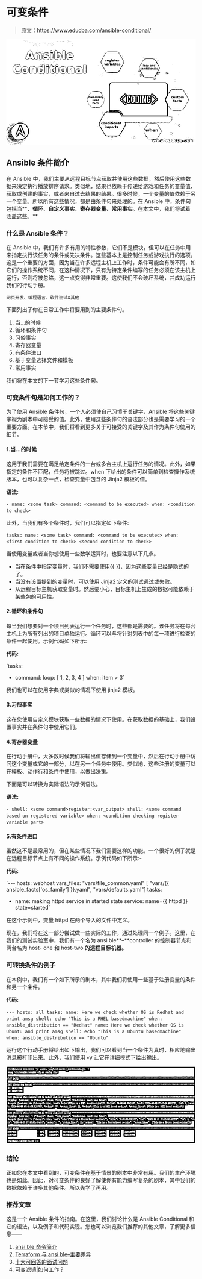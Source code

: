 # 可变条件

> 原文：<https://www.educba.com/ansible-conditional/>

![ansible conditional](img/5abbbf20aa29291eed44ea0e19c23362.png)



## Ansible 条件简介

在 Ansible 中，我们主要从远程目标节点获取并使用这些数据，然后使用这些数据来决定执行播放排序请求。类似地，结果也依赖于传递给游戏和任务的变量值、获取或创建的事实，或者来自过去结果的结果。很多时候，一个变量的值依赖于另一个变量。所以所有这些情况，都是由条件句来处理的。在 Ansible 中，条件句包括当**、**循环**、**自定义事实**、**寄存器变量、常用事实**。在本文中，我们将试着涵盖这些。**

### 什么是 Ansible 条件？

在 Ansible 中，我们有许多有用的特性参数，它们不是模块，但可以在任务中用来指定执行该任务的条件或先决条件。这些基本上是控制任务或游戏执行的选项。这是一个重要的方面，因为当在许多远程主机上工作时，条件可能会有所不同，如它们的操作系统不同，在这种情况下，只有为特定条件编写的任务必须在该主机上运行，否则将被忽略，这一点变得非常重要。这使我们不会破坏系统，并成功运行我们的行动手册。

<small>网页开发、编程语言、软件测试&其他</small>

下面列出了你在日常工作中将要用到的主要条件句。

1.  当...的时候
2.  循环和条件句
3.  习俗事实
4.  寄存器变量
5.  有条件进口
6.  基于变量选择文件和模板
7.  常用事实

我们将在本文的下一节学习这些条件句。

### 可变条件句是如何工作的？

为了使用 Ansible 条件句，一个人必须使自己习惯于关键字，Ansible 将这些关键字视为剧本中可接受的值。此外，使用这些条件句的语法部分也是需要学习的一个重要方面。在本节中，我们将看到更多关于可接受的关键字及其作为条件句使用的细节。

#### 1.当...的时候

这用于我们需要在满足给定条件的一台或多台主机上运行任务的情况。此外，如果指定的条件不匹配，任务将被跳过。when 下给出的条件可以简单到检查操作系统版本，也可以复杂一点，检查变量中包含的 Jinja2 模板的值。

**语法:**

`- name: <some task>
command: <command to be executed> when: <condition to check>`

此外，当我们有多个条件时，我们可以指定如下条件:

`tasks:
name: <some task>
command: <command to be executed> when:
<first condition to check>
<second condition to check>`

当使用变量或者当你想使用一些数学运算时，也要注意以下几点。

*   当在条件中指定变量时，我们不需要使用{{ }}，因为这些变量已经是隐式的了。
*   当没有设置提到的变量时，可以使用 Jinja2 定义的测试通过或失败。
*   从远程目标主机获取变量时。然后要小心，目标主机上生成的数据可能依赖于某些包的可用性。

#### 2.循环和条件句

每当我们想要对一个项目列表运行一个任务时，这些都是需要的。该任务将在每台主机上为所有列出的项目单独运行。循环可以与将针对列表中的每一项进行检查的条件一起使用。示例代码如下所示:

**代码:**

`tasks:
- command: <some command> loop: [ 1, 2, 3, 4 ] when: item > 3`

我们也可以在使用字典或类似的情况下使用 jinja2 模板。

#### 3.习俗事实

这在您使用自定义模块获取一些数据的情况下使用。在获取数据的基础上，我们设置事实并在条件句中使用它们。

#### 4.寄存器变量

在行动手册中，大多数时候我们将输出值存储到一个变量中，然后在行动手册中访问这个变量或它的一部分，以在另一个任务中使用。类似地，这些注册的变量可以在模板、动作行和条件中使用，以做出决策。

下面是可以转换为实际语法的示例语法。

**语法:**

`- shell: <some command>register:<var_output>
shell: <some command based on registered variable> when: <condition checking register variable part>`

#### 5.有条件进口

虽然这不是最常用的，但在某些情况下我们需要这样的功能。一个很好的例子就是在远程目标节点上有不同的操作系统。示例代码如下所示:-

**代码:**

`---
hosts: webhost vars_files:
"vars/file_common.yaml"
[ "vars/{{ ansible_facts['os_family'] }}.yaml", "vars/defaults.yaml"] tasks:
- name: making httpd service in started state service: name={{ httpd }} state=started`

在这个示例中，变量 httpd 在两个导入的文件中定义。

现在，我们将在这一部分尝试做一些实际的工作，通过处理同一个例子。这里，在我们的测试实验室中，我们有一个名为 ansi ble**–**controller 的控制器节点和两台名为 host- one 和 host-two **的远程目标机器。**

### 可转换条件的例子

在本例中，我们有一个如下所示的剧本，其中我们将使用一些基于注册变量的条件和另一个条件。

**代码:**

`---
hosts: all tasks:
name: Here we check whether OS is Redhat and print amsg shell: echo "This is a RHEL basedmachine"
when: ansible_distribution == "RedHat"
name: Here we check whether OS is Ubuntu and print amsg shell: echo "This is a Ubuntu basedmachine"
when: ansible_distribution == "Ubuntu"`

运行这个行动手册将给出如下输出，我们可以看到当一个条件为真时，相应地输出消息被打印出来。此外，我们使用 **-v** 让它在详细模式下给出输出。

![Ansible Conditional Example](img/b61ed011e0911b935033e79ab94f730c.png)



### 结论

正如您在本文中看到的，可变条件在基于情景的剧本中非常有用。我们的生产环境也是如此。因此，对可变条件的良好了解使你有能力编写复杂的剧本，其中我们的数据依赖于许多其他条件。所以先学了再用。

### 推荐文章

这是一个 Ansible 条件的指南。在这里，我们讨论什么是 Ansible Conditional 和它的语法，以及例子和代码实现。您也可以浏览我们推荐的其他文章，了解更多信息——

1.  [ansi ble 命令简介](https://www.educba.com/ansible-commands/)
2.  [Terraform 与 ansi ble–主要差异](https://www.educba.com/terraform-vs-ansible/)
3.  [十大可回答的面试问题](https://www.educba.com/ansible-interview-questions/)
4.  可变滤镜|如何工作？





